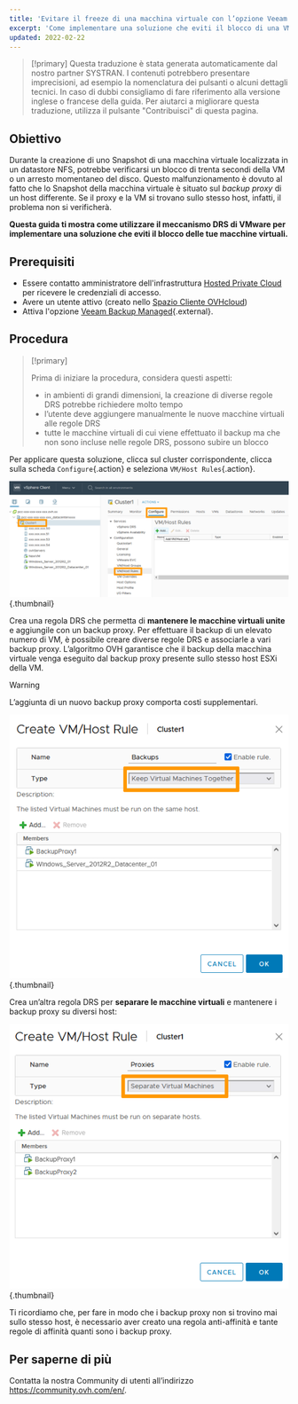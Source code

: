 ```yaml
---
title: 'Evitare il freeze di una macchina virtuale con l’opzione Veeam Managed Backup'
excerpt: 'Come implementare una soluzione che eviti il blocco di una VM con il meccanismo DRS di VMware'
updated: 2022-02-22
---
```


> [!primary]
> Questa traduzione è stata generata automaticamente dal nostro partner SYSTRAN. I contenuti potrebbero presentare imprecisioni, ad esempio la nomenclatura dei pulsanti o alcuni dettagli tecnici. In caso di dubbi consigliamo di fare riferimento alla versione inglese o francese della guida. Per aiutarci a migliorare questa traduzione, utilizza il pulsante "Contribuisci" di questa pagina.
>


## Obiettivo

Durante la creazione di uno Snapshot di una macchina virtuale localizzata in un datastore NFS, potrebbe verificarsi un blocco di trenta secondi della VM o un arresto momentaneo del disco. Questo malfunzionamento è dovuto al fatto che lo Snapshot della macchina virtuale è situato sul <i>backup proxy</i> di un host differente. Se il proxy e la VM si trovano sullo stesso host, infatti, il problema non si verificherà.

**Questa guida ti mostra come utilizzare il meccanismo DRS di VMware per implementare una soluzione che eviti il blocco delle tue macchine virtuali.**

## Prerequisiti

- Essere contatto amministratore dell'infrastruttura [Hosted Private Cloud](https://www.ovhcloud.com/it/enterprise/products/hosted-private-cloud/) per ricevere le credenziali di accesso.
- Avere un utente attivo (creato nello [Spazio Cliente OVHcloud](https://www.ovh.com/auth/?action=gotomanager&from=https://www.ovh.it/&ovhSubsidiary=it))
- Attiva l'opzione [Veeam Backup Managed](https://www.ovhcloud.com/it/enterprise/products/hosted-private-cloud/veeam-backup-managed/){.external}.

## Procedura

> [!primary]
>
> Prima di iniziare la procedura, considera questi aspetti:
>
> - in ambienti di grandi dimensioni, la creazione di diverse regole DRS potrebbe richiedere molto tempo
> - l’utente deve aggiungere manualmente le nuove macchine virtuali alle regole DRS
> - tutte le macchine virtuali di cui viene effettuato il backup ma che non sono incluse nelle regole DRS, possono subire un blocco 
>

Per applicare questa soluzione, clicca sul cluster corrispondente, clicca sulla scheda `Configure`{.action} e seleziona `VM/Host Rules`{.action}.

![vSphere](images/en01add.png){.thumbnail}

Crea una regola DRS che permetta di **mantenere le macchine virtuali unite** e aggiungile con un backup proxy. Per effettuare il backup di un elevato numero di VM, è possibile creare diverse regole DRS e associarle a vari backup proxy. L’algoritmo OVH garantisce che il backup della macchina virtuale venga eseguito dal backup proxy presente sullo stesso host ESXi della VM.

> [!warning]
>
> L’aggiunta di un nuovo backup proxy comporta costi supplementari.
>

![proxy](images/en02proxy.png){.thumbnail}

Crea un’altra regola DRS per **separare le macchine virtuali** e mantenere i backup proxy su diversi host:

![proxy](images/en03proxy2.png){.thumbnail}

Ti ricordiamo che, per fare in modo che i backup proxy non si trovino mai sullo stesso host, è necessario aver creato una regola anti-affinità e tante regole di affinità quanti sono i backup proxy. 

## Per saperne di più

Contatta la nostra Community di utenti all’indirizzo <https://community.ovh.com/en/>.
